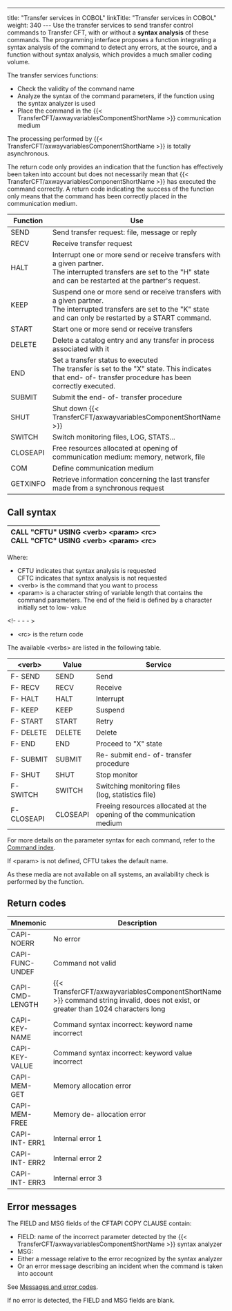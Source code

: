 ---
title: "Transfer  services in COBOL"
linkTitle: "Transfer services in COBOL"
weight: 340
--- Use the transfer services to send transfer control commands to Transfer
CFT, with or without a **syntax analysis**
of these commands. The programming interface proposes a function integrating
a syntax analysis of the command to detect any errors, at the source,
and a function without syntax analysis, which provides a much smaller
coding volume.

The transfer services functions:

- Check the validity
    of the command name
- Analyze the syntax
    of the command parameters, if the function using the syntax analyzer is
    used
- Place the command
    in the {{< TransferCFT/axwayvariablesComponentShortName >}} communication medium

The processing performed by {{< TransferCFT/axwayvariablesComponentShortName  >}} is totally asynchronous.

The return code only provides an indication that the function has effectively
been taken into account but does not necessarily mean that {{< TransferCFT/axwayvariablesComponentShortName  >}}
has executed the command correctly. A return code indicating the success
of the function only means that the command has been correctly placed
in the communication medium.

| Function | Use |
| --- | --- |
| SEND | Send transfer request: file, message or reply |
| RECV | Receive transfer request |
| HALT | Interrupt one or more send or receive transfers with a given partner.<br/> The interrupted transfers are set to the "H" state and can be restarted at the partner's request. |
| KEEP | Suspend one or more send or receive transfers with a given partner.<br/> The interrupted transfers are set to the "K" state and can only be restarted by a START command. |
| START | Start one or more send or receive transfers |
| DELETE | Delete a catalog entry and any transfer in process associated with it |
| END | Set a transfer status to executed<br/> The transfer is set to the "X" state. This indicates that end- of- transfer procedure has been correctly executed. |
| SUBMIT | Submit the end- of- transfer procedure |
| SHUT | Shut down {{< TransferCFT/axwayvariablesComponentShortName  >}} |
| SWITCH | Switch monitoring files, LOG, STATS... |
| CLOSEAPI | Free resources allocated at opening of communication medium: memory, network, file |
| COM | Define communication medium |
| GETXINFO | Retrieve information concerning the last transfer made from a synchronous request |

<span id="Call Syntax"></span>

## Call syntax

| CALL "CFTU" USING &lt;verb&gt; &lt;param&gt; &lt;rc&gt;<br /> CALL "CFTC" USING &lt;verb&gt; &lt;param&gt; &lt;rc&gt;  |
| --- |

Where:

- CFTU indicates
    that syntax analysis is requested  
    CFTC indicates that syntax analysis is not requested
- &lt;verb> is
    the command that you want to process
- &lt;param> is
    a character string of variable length that contains the command parameters.
    The end of the field is defined by a character initially set to low- value

<!- - - - >

- &lt;rc> is the
    return code

The available &lt;verbs> are listed in the following table.

| &lt;verb&gt; | Value | Service |
| --- | --- | --- |
| F- SEND | SEND | Send |
| F- RECV | RECV | Receive |
| F- HALT | HALT | Interrupt |
| F- KEEP | KEEP | Suspend |
| F- START | START | Retry |
| F- DELETE | DELETE | Delete |
| F- END | END | Proceed to "X" state |
| F- SUBMIT | SUBMIT | Re- submit end- of- transfer procedure |
| F- SHUT | SHUT | Stop monitor |
| F- SWITCH | SWITCH | Switching monitoring files<br /> (log, statistics file) |
| F- CLOSEAPI | CLOSEAPI | Freeing resources allocated at the opening of the communication medium |

For more details on the parameter syntax for each command, refer to
the [Command index](../../../../../c_intro_userinterfaces/command_summary).

If &lt;param> is not defined, CFTU
takes the default name.

As these media are not available on all systems, an availability check
is performed by the function.

## Return codes

| Mnemonic | Description |
| --- | --- |
| CAPI- NOERR | No error |
| CAPI- FUNC- UNDEF | Command not valid |
| CAPI- CMD- LENGTH | {{< TransferCFT/axwayvariablesComponentShortName  >}} command string invalid, does not exist, or greater than 1024 characters long  |
| CAPI- KEY- NAME | Command syntax incorrect: keyword name incorrect |
| CAPI- KEY- VALUE | Command syntax incorrect: keyword value incorrect |
| CAPI- MEM- GET | Memory allocation error |
| CAPI- MEM- FREE | Memory de- allocation error |
| CAPI- INT- ERR1 | Internal error 1 |
| CAPI- INT- ERR2 | Internal error 2 |
| CAPI- INT- ERR3 | Internal error 3 |

## Error messages

The FIELD and MSG fields of the CFTAPI COPY CLAUSE contain:

- FIELD: name of
    the incorrect parameter detected by the {{< TransferCFT/axwayvariablesComponentShortName >}} syntax analyzer
- MSG:
- Either a message
    relative to the error recognized by the syntax analyzer
- Or an error
    message describing an incident when the command is taken into account

See [Messages
and error codes](../../../../../troubleshoot_intro/messages_and_error_codes_start_here).

If no error is detected, the FIELD and MSG fields are blank.
